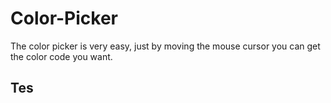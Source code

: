 # Color-Picker
The color picker is very easy, just by moving the mouse cursor you can get the color code you want.
## Tes
